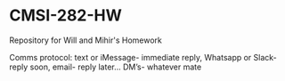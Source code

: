 # CMSI-282-HW
Repository for Will and Mihir's Homework

Comms protocol: text or iMessage- immediate reply, Whatsapp or Slack- reply soon, email- reply later... DM’s- whatever mate
